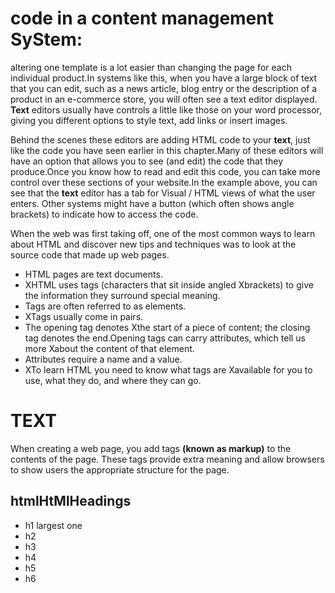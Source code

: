 # code in a content management SyStem:

altering one template is a lot easier than changing the page for each individual product.In systems like this, when you have a large block of text that you can edit, such as a news article, blog entry or the description of a product in an e-commerce store, you will often see a text editor displayed. **Text** editors usually have controls a little like those on your word processor, giving you different options to style text, add links or insert images. 

Behind the scenes these editors are adding HTML code to your **text**, just like the code you have seen earlier in this chapter.Many of these editors will have an option that allows you to see (and edit) the code that they produce.Once you know how to read and edit this code, you can take more control over these sections of your website.In the example above, you can see that the **text** editor has a tab for Visual / HTML views of what the user enters. Other systems might have a button (which often shows angle brackets) to indicate how to access the code.

When the web was first taking off, one of the most common ways to learn about HTML and discover new tips and techniques was to look at the source code that made up web pages.

+ HTML pages are text documents.
+ XHTML uses tags (characters that sit inside angled Xbrackets) to give the information they surround special meaning.
+ Tags are often referred to as elements.
+ XTags usually come in pairs. 
+ The opening tag denotes Xthe start of a piece of content; the closing tag denotes the end.Opening tags can carry attributes, which tell us more Xabout the content of that element.
+ Attributes require a name and a value.
+ XTo learn HTML you need to know what tags are Xavailable for you to use, what they do, and where they can go.

# TEXT

When creating a web page, you add tags **(known as markup)** to the contents of the page. These tags provide extra meaning and allow browsers to show users the appropriate structure for the page.

## htmlHtMlHeadings
+ h1 largest one
+ h2
+ h3
+ h4
+ h5
+ h6



